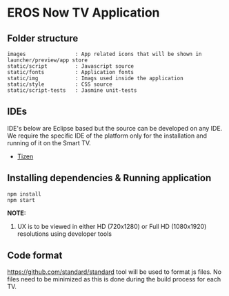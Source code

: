 # EROS Now TV Application

## Folder structure

```text
images                : App related icons that will be shown in launcher/preview/app store
static/script         : Javascript source
static/fonts          : Application fonts
static/img            : Imags used inside the application
static/style          : CSS source
static/script-tests   : Jasmine unit-tests
```

## IDEs

IDE's below are Eclipse based but the source can be developed on any IDE. We require the specific IDE of the platform only for the installation and running of it on the Smart TV.

* [Tizen](https://developer.tizen.org/development/tizen-studio/download)

## Installing dependencies &  Running application

```text
npm install
npm start
```

**NOTE:**

1. UX is to be viewed in either HD (720x1280) or Full HD (1080x1920) resolutions using developer tools

## Code format

<https://github.com/standard/standard> tool will be used to format js files.
No files need to be minimized as this is done during the build process for each TV.
